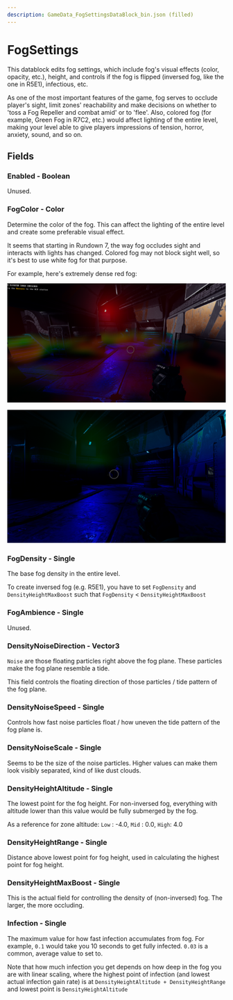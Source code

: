 ```yaml
---
description: GameData_FogSettingsDataBlock_bin.json (filled)
---
```


# FogSettings

This datablock edits fog settings, which include fog's visual effects (color, opacity, etc.), height, and controls if the fog is flipped (inversed fog, like the one in R5E1), infectious, etc.

As one of the most important features of the game, fog serves to occlude player's sight, limit zones' reachability and make decisions on whether to 'toss a Fog Repeller and combat amid' or to 'flee'. Also, colored fog (for example, Green Fog in R7C2, etc.) would affect lighting of the entire level, making your level able to give players impressions of tension, horror, anxiety, sound, and so on.

## Fields

### Enabled - Boolean

Unused.

### FogColor - Color

Determine the color of the fog. This can affect the lighting of the entire level and create some preferable visual effect.

It seems that starting in Rundown 7, the way fog occludes sight and interacts with lights has changed. Colored fog may not block sight well, so it's best to use white fog for that purpose.

For example, here's extremely dense red fog:

![Extremely dense red fog, looking from above fog](<../../../.gitbook/assets/image (1) (3).png>)

![Extremely dense red fog, looking from below fog](<../../../.gitbook/assets/image (8) (1).png>)

### FogDensity - Single

The base fog density in the entire level.

To create inversed fog (e.g. R5E1), you have to set `FogDensity` and `DensityHeightMaxBoost` such that `FogDensity` < `DensityHeightMaxBoost`

### FogAmbience - Single

Unused.

### DensityNoiseDirection - Vector3

`Noise` are those floating particles right above the fog plane. These particles make the fog plane resemble a tide.&#x20;

This field controls the floating direction of those particles / tide pattern of the fog plane.

### DensityNoiseSpeed - Single

Controls how fast noise particles float / how uneven the tide pattern of the fog plane is.

### DensityNoiseScale - Single

Seems to be the size of the noise particles. Higher values can make them look visibly separated, kind of like dust clouds.&#x20;

### DensityHeightAltitude - Single

The lowest point for the fog height. For non-inversed fog, everything with altitude lower than this value would be fully submerged by the fog.&#x20;

As a reference for zone altitude: `Low` : -4.0, `Mid` : 0.0, `High`: 4.0

### DensityHeightRange - Single

Distance above lowest point for fog height, used in calculating the highest point for fog height.

### DensityHeightMaxBoost - Single

This is the actual field for controlling the density of (non-inversed) fog. The larger, the more occluding.

### Infection - Single

The maximum value for how fast infection accumulates from fog. For example, `0.1` would take you 10 seconds to get fully infected. `0.03` is a common, average value to set to.&#x20;

Note that how much infection you get depends on how deep in the fog you are with linear scaling, where the highest point of infection (and lowest actual infection gain rate) is at `DensityHeightAltitude + DensityHeightRange` and lowest point is `DensityHeightAltitude`
